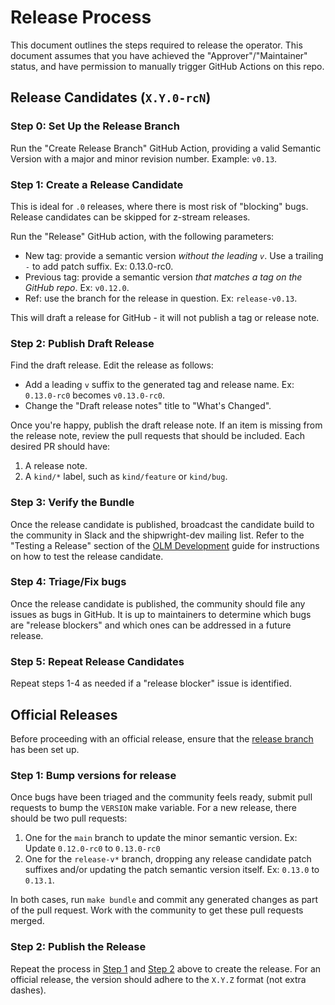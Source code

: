 # Release Process

This document outlines the steps required to release the operator. This document assumes that you
have achieved the "Approver"/"Maintainer" status, and have permission to manually trigger GitHub
Actions on this repo.

## Release Candidates (`X.Y.0-rcN`)

### Step 0: Set Up the Release Branch

Run the "Create Release Branch" GitHub Action, providing a valid Semantic Version with a major and
minor revision number. Example: `v0.13`.

### Step 1: Create a Release Candidate

This is ideal for `.0` releases, where there is most risk of "blocking" bugs. Release candidates
can be skipped for z-stream releases.

Run the "Release" GitHub action, with the following parameters:

- New tag: provide a semantic version _without the leading `v`_. Use a trailing `-` to add patch
  suffix. Ex: 0.13.0-rc0.
- Previous tag: provide a semantic version _that matches a tag on the GitHub repo_. Ex: `v0.12.0`.
- Ref: use the branch for the release in question. Ex: `release-v0.13`.

This will draft a release for GitHub - it will not publish a tag or release note.

### Step 2: Publish Draft Release

Find the draft release. Edit the release as follows:

- Add a leading `v` suffix to the generated tag and release name. Ex: `0.13.0-rc0` becomes `v0.13.0-rc0`.
- Change the "Draft release notes" title to "What's Changed".

Once you're happy, publish the draft release note. If an item is missing from the release note,
review the pull requests that should be included. Each desired PR should have:

1. A release note.
2. A `kind/*` label, such as `kind/feature` or `kind/bug`.

### Step 3: Verify the Bundle

Once the release candidate is published, broadcast the candidate build to the community in Slack
and the shipwright-dev mailing list. Refer to the "Testing a Release" section of the
[OLM Development](./olm-development.md#testing-a-release) guide for instructions on how to test the
release candidate.

### Step 4: Triage/Fix bugs

Once the release candidate is published, the community should file any issues as bugs in GitHub. It
is up to maintainers to determine which bugs are "release blockers" and which ones can be addressed
in a future release.

### Step 5: Repeat Release Candidates

Repeat steps 1-4 as needed if a "release blocker" issue is identified.

## Official Releases

Before proceeding with an official release, ensure that the 
[release branch](#step-0-set-up-the-release-branch) has been set up.

### Step 1: Bump versions for release

Once bugs have been triaged and the community feels ready, submit pull requests to bump the
`VERSION` make variable. For a new release, there should be two pull requests:

1. One for the `main` branch to update the minor semantic version. Ex: Update `0.12.0-rc0` to
   `0.13.0-rc0`
2. One for the `release-v*` branch, dropping any release candidate patch suffixes and/or updating
   the patch semantic version itself. Ex: `0.13.0` to `0.13.1`.

In both cases, run `make bundle` and commit any generated changes as part of the pull request.
Work with the community to get these pull requests merged.

### Step 2: Publish the Release

Repeat the process in [Step 1](#step-1-create-a-release-candidate) and
[Step 2](#step-2-publish-draft-release) above to create the release. For an official release, the
version should adhere to the `X.Y.Z` format (not extra dashes).

